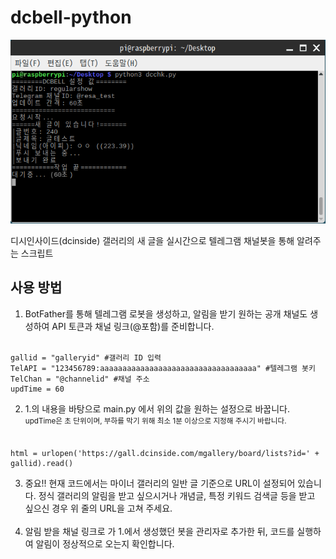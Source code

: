 # dcbell-python
![img](image.png)

디시인사이드(dcinside) 갤러리의 새 글을 실시간으로 텔레그램 채널봇을 통해 알려주는 스크립트

## 사용 방법
1. BotFather를 통해 텔레그램 로봇을 생성하고, 알림을 받기 원하는 공개 채널도 생성하여 API 토큰과 채널 링크(@포함)를 준비합니다.<br/><br/>
```
gallid = "galleryid" #갤러리 ID 입력
TelAPI = "123456789:aaaaaaaaaaaaaaaaaaaaaaaaaaaaaaaaaaa" #텔레그램 봇키
TelChan = "@channelid" #채널 주소
updTime = 60
```
2. 1.의 내용을 바탕으로 main.py 에서 위의 값을 원하는 설정으로 바꿉니다.
<br/><sup>updTime은 초 단위이며, 부하를 막기 위해 최소 1분 이상으로 지정해 주시기 바랍니다.</sup> <br/><br/>
```
html = urlopen('https://gall.dcinside.com/mgallery/board/lists?id=' + gallid).read()
```
3. 중요!! 현재 코드에서는 마이너 갤러리의 일반 글 기준으로 URL이 설정되어 있습니다. 정식 갤러리의 알림을 받고 싶으시거나 개념글, 특정 키워드 검색글 등을 받고 싶으신 경우 위 줄의 URL을 고쳐 주세요.<br/><br/>
4. 알림 받을 채널 링크로 가 1.에서 생성했던 봇을 관리자로 추가한 뒤, 코드를 실행하여 알림이 정상적으로 오는지 확인합니다.<br/><br/>


